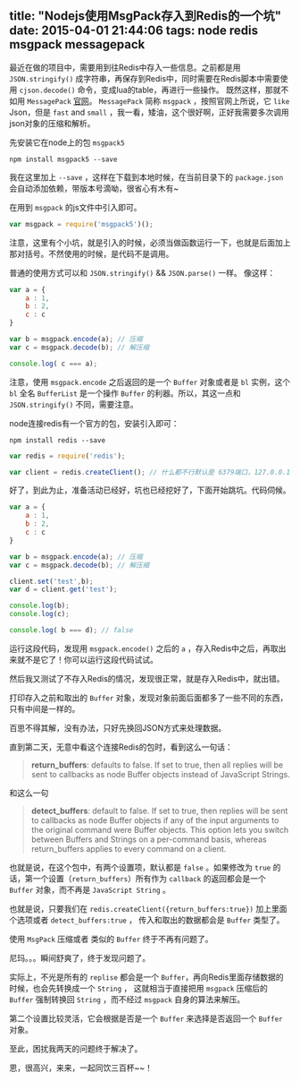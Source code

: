title: "Nodejs使用MsgPack存入到Redis的一个坑"
date: 2015-04-01 21:44:06
tags: node redis msgpack messagepack
---

最近在做的项目中，需要用到往Redis中存入一些信息。之前都是用 `JSON.stringify()` 成字符串，再保存到Redis中，同时需要在Redis脚本中需要使用 `cjson.decode()` 命令，变成lua的table，再进行一些操作。
既然这样，那就不如用 `MessagePack` [官网](http://msgpack.org)。
`MessagePack` 简称 `msgpack` ，按照官网上所说，它 `like` Json，但是 `fast` and `small` ，我一看，矮油，这个很好啊，正好我需要多次调用json对象的压缩和解析。

先安装它在node上的包 `msgpack5`
```
npm install msgpack5 --save
```
我在这里加上 `--save` ，这样在下载到本地时候，在当前目录下的 `package.json` 会自动添加依赖，带版本号滴呦，很省心有木有~

在用到 `msgpack` 的js文件中引入即可。
```js
var msgpack = require('msgpack5')();
```
注意，这里有个小坑，就是引入的时候，必须当做函数运行一下，也就是后面加上那对括号。不然使用的时候，是代码不是调用。

普通的使用方式可以和 `JSON.stringify()` && `JSON.parse()` 一样。
像这样：
```js
var a = {
    a : 1,
    b : 2,
    c : c
}

var b = msgpack.encode(a); // 压缩
var c = msgpack.decode(b); // 解压缩

console.log( c === a);
```
注意，使用 `msgpack.encode` 之后返回的是一个 `Buffer` 对象或者是 `bl` 实例，这个 `bl` 全名 `BufferList` 是一个操作 `Buffer` 的利器。所以，其这一点和 `JSON.stringify()` 不同，需要注意。

node连接redis有一个官方的包，安装引入即可：
```
npm install redis --save
```

```js
var redis = require('redis');

var client = redis.createClient(); // 什么都不行默认是 6379端口，127.0.0.1
```
好了，到此为止，准备活动已经好，坑也已经挖好了，下面开始跳坑。代码伺候。

```js
var a = {
    a : 1,
    b : 2,
    c : c
}

var b = msgpack.encode(a); // 压缩
var c = msgpack.decode(b); // 解压缩

client.set('test',b);
var d = client.get('test');

console.log(b);
console.log(c);

console.log( b === d); // false
```
运行这段代码，发现用 `msgpack.encode()` 之后的 `a` ，存入Redis中之后，再取出来就不是它了！你可以运行这段代码试试。

然后我又测试了不存入Redis的情况，发现很正常，就是存入Redis中，就出错。

打印存入之前和取出的 `Buffer` 对象，发现对象前面后面都多了一些不同的东西，只有中间是一样的。

百思不得其解，没有办法，只好先换回JSON方式来处理数据。

直到第二天，无意中看这个连接Redis的包时，看到这么一句话：
> **return_buffers**: defaults to false. If set to true, then all replies will be sent to callbacks as node Buffer objects instead of JavaScript Strings.

和这么一句

> **detect_buffers**: default to false. If set to true, then replies will be sent to callbacks as node Buffer objects if any of the input arguments to the original command were Buffer objects. This option lets you switch between Buffers and Strings on a per-command basis, whereas return_buffers applies to every command on a client.

也就是说，在这个包中，有两个设置项，默认都是 `false` 。如果修改为 `true` 的话，第一个设置（`return_buffers`）所有作为 `callback` 的返回都会是一个 `Buffer` 对象，而不再是 `JavaScript String` 。

也就是说，只要我们在 `redis.createClient({return_buffers:true})` 加上里面个选项或者 `detect_buffers:true` ， 传入和取出的数据都会是 `Buffer` 类型了。

使用 `MsgPack` 压缩或者 类似的 `Buffer` 终于不再有问题了。

尼玛。。。瞬间舒爽了，终于发现问题了。

实际上，不光是所有的 `replise` 都会是一个 `Buffer`，再向Redis里面存储数据的时候，也会先转换成一个 `String` ， 这就相当于直接把用 `msgpack` 压缩后的 `Buffer` 强制转换回 `String` ，而不经过 `msgpack` 自身的算法来解压。

第二个设置比较灵活，它会根据是否是一个 `Buffer` 来选择是否返回一个 `Buffer` 对象。

至此，困扰我两天的问题终于解决了。

恩，很高兴，来来，一起同饮三百杯~~！
